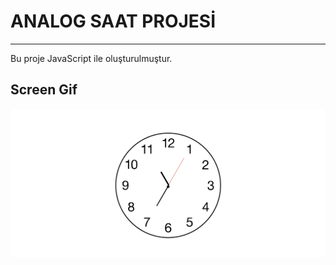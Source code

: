 <h1>ANALOG SAAT PROJESİ</h1>
<hr />

<p>Bu proje JavaScript ile oluşturulmuştur.</p>

<h2>Screen Gif</h2>

![](ekran.gif)